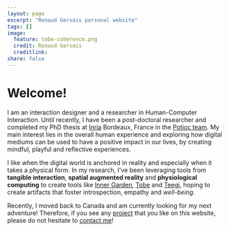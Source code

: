 ```yaml
---
layout: page
excerpt: "Renaud Gervais personal website"
tags: []
image:
  feature: tobe-coherence.png
  credit: Renaud Gervais
  creditlink: 
share: false
---
```


# Welcome!
I am an interaction designer and a researcher in Human-Computer Interaction. Until recently, I have been a post-doctoral researcher and completed my PhD thesis at [Inria](http://www.inria.fr) Bordeaux, France in the [Potioc team](http://team.inria.fr/potioc/). My main interest lies in the overall human experience and exploring how digital mediums can be used to have a positive impact in our lives, by creating mindful, playful and reflective experiences.

I like when the digital world is anchored in reality and especially when it takes a physical form. In my research, I've been leveraging tools from **tangible interaction**, **spatial augmented reality** and **physiological computing** to create tools like [Inner Garden](/projects/inner-garden/), [Tobe](/projects/tobe/) and [Teegi](/projects/teegi/), hoping to create artifacts that foster introspection, empathy and *well-being*.

Recently, I moved back to Canada and am currently looking for my next adventure! Therefore, if you see any [project](/projects/) that you like on this website, please do not hesitate to [contact me](mailto:renaud.gervais@gmail.com)!
